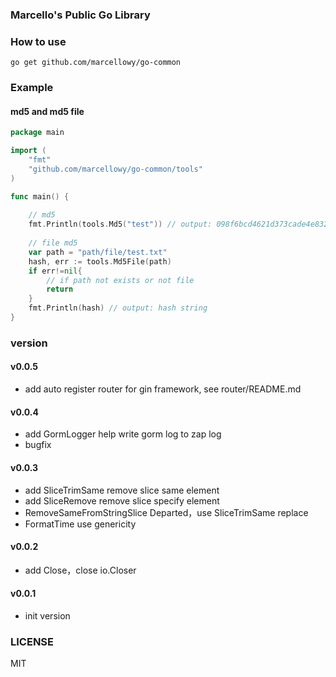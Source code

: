 ### Marcello's Public Go Library

### How to use
```shell
go get github.com/marcellowy/go-common
```

### Example
#### md5 and md5 file

```go
package main

import (
	"fmt"
	"github.com/marcellowy/go-common/tools"
)

func main() {
	
	// md5
	fmt.Println(tools.Md5("test")) // output: 098f6bcd4621d373cade4e832627b4f6
	
	// file md5
	var path = "path/file/test.txt"
	hash, err := tools.Md5File(path)
	if err!=nil{
		// if path not exists or not file
		return
    }
	fmt.Println(hash) // output: hash string
}
```

### version
#### v0.0.5
- add auto register router for gin framework, see router/README.md
#### v0.0.4
- add GormLogger help write gorm log to zap log
- bugfix
#### v0.0.3
- add SliceTrimSame remove slice same element
- add SliceRemove remove slice specify element
- RemoveSameFromStringSlice Departed，use SliceTrimSame replace
- FormatTime use genericity 

#### v0.0.2
- add Close，close io.Closer

#### v0.0.1
- init version

### LICENSE
MIT
